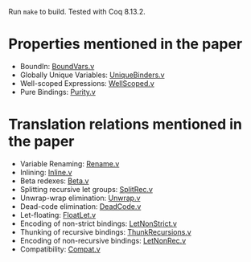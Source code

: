 Run `make` to build.
Tested with Coq 8.13.2.

Properties mentioned in the paper
===

* BoundIn: [BoundVars.v](src/Language/PlutusIR/Analysis/BoundVars.v)
* Globally Unique Variables: [UniqueBinders.v](src/Language/PlutusIR/Analysis/UniqueBinders.v)
* Well-scoped Expressions: [WellScoped.v](src/Language/PlutusIR/Analysis/WellScoped.v)
* Pure Bindings: [Purity.v](src/Language/PlutusIR/Analysis/Purity.v)


Translation relations mentioned in the paper
===

* Variable Renaming: [Rename.v](src/Language/PlutusIR/Transform/Rename.v)
* Inlining: [Inline.v](src/Language/PlutusIR/Transform/Inline.v)
* Beta redexes: [Beta.v](src/Language/PlutusIR/Transform/Beta.v)
* Splitting recursive let groups: [SplitRec.v](src/Language/PlutusIR/Transform/SplitRec.v)
* Unwrap-wrap elimination: [Unwrap.v](src/Language/PlutusIR/Transform/Unwrap.v)
* Dead-code elimination: [DeadCode.v](src/Language/PlutusIR/Transform/DeadCode.v)
* Let-floating: [FloatLet.v](src/Language/PlutusIR/Transform/FloatLet.v)
* Encoding of non-strict bindings: [LetNonStrict.v](src/Language/PlutusIR/Transform/LetNonStrict.v)
* Thunking of recursive bindings: [ThunkRecursions.v](src/Language/PlutusIR/Transform/ThunkRecursions.v)
* Encoding of non-recursive bindings: [LetNonRec.v](src/Language/PlutusIR/Transform/LetNonRec.v)
* Compatibility: [Compat.v](src/Language/PlutusIR/Transform/Compat.v)
